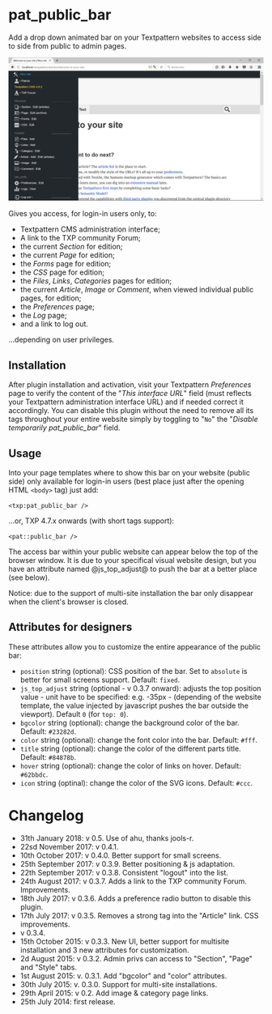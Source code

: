# pat_public_bar
Add a drop down animated bar on your Textpattern websites to access side to side from public to admin pages.

![pat_public_bar preview](https://github.com/cara-tm/pat_public_bar/raw/master/pat-public-bar-preview.png)

Gives you access, for login-in users only, to:

* Textpattern CMS administration interface;
* A link to the TXP community Forum;
* the current _Section_ for edition;
* the current _Page_ for edition;
* the _Forms_ page for edition;
* the _CSS_ page for edition;
* the _Files_, _Links_, _Categories_ pages for edition;
* the current _Article_, _Image_ or _Comment_, when viewed individual public pages, for edition;
* the _Preferences_ page;
* the _Log_ page;
* and a link to log out.

...depending on user privileges.


## Installation

After plugin installation and activation, visit your Textpattern _Preferences_ page to verify the content of the "_This interface URL_" field (must reflects your Textpattern administration interface URL) and if needed correct it accordingly.
You can disable this plugin without the need to remove all its tags throughout your entire website simply by toggling to "`No`" the "_Disable temporarily pat_public_bar_" field.

## Usage

Into your page templates where to show this bar on your website (public side) only available for login-in users (best place just after the opening HTML `<body>` tag) just add:

    <txp:pat_public_bar />

...or, TXP 4.7.x onwards (with short tags support):

    <pat::public_bar />

The access bar within your public website can appear below the top of the browser window. It is due to your specifical visual website design, but you have an attribute named @js_top_adjust@ to push the bar at a better place (see below).

Notice: due to the support of multi-site installation the bar only disappear when the client's browser is closed.

## Attributes for designers

These attributes allow you to customize the entire appearance of the public bar:

* `position` string (optional): CSS position of the bar. Set to `absolute` is better for small screens support. Default: `fixed`.
* `js_top_adjust` string (optional - v 0.3.7 onward): adjusts the top position value - unit have to be specified: e.g. -35px - (depending of the website template, the value injected by javascript pushes the bar outside the viewport). Default `0` (for `top: 0`).
* `bgcolor` string (optional): change the background color of the bar. Default: `#23282d`.
* `color` string (optional): change the font color into the bar. Default: `#fff`.
* `title` string (optional): change the color of the different parts title. Default: `#84878b`.
* `hover` string (optional): change the color of links on hover. Default: `#62bbdc`.
* `icon` string (optinal): change the color of the SVG icons. Default: `#ccc`.

# Changelog

* 31th January 2018: v 0.5. Use of ahu, thanks jools-r.
* 22sd November 2017: v 0.4.1.
* 10th October 2017: v 0.4.0. Better support for small screens.
* 25th September 2017: v 0.3.9. Better positioning & js adaptation.
* 22th September 2017: v 0.3.8. Consistent "logout" into the list.
* 24th August 2017: v 0.3.7. Adds a link to the TXP community Forum. Improvements.
* 18th July 2017: v 0.3.6. Adds a preference radio button to disable this plugin.
* 17th July 2017: v 0.3.5. Removes a strong tag into the "Article" link. CSS improvements.
* v 0.3.4.
* 15th October 2015: v 0.3.3. New UI, better support for multisite installation and 3 new attributes for customization.
* 2d August 2015: v 0.3.2. Admin privs can access to "Section", "Page" and "Style" tabs.
* 1st August 2015: v. 0.3.1. Add "bgcolor" and "color" attributes.
* 30th July 2015: v. 0.3.0. Support for multi-site installations.
* 29th April 2015: v 0.2. Add image & category page links.
* 25th July 2014: first release.

